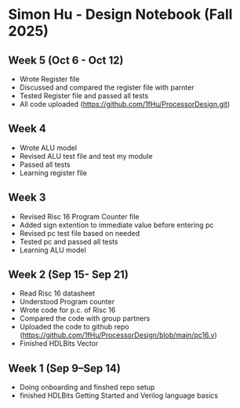 # Simon Hu - Design Notebook (Fall 2025)

## Week 5 (Oct 6 - Oct 12)
- Wrote Register file
- Discussed and compared the register file with parnter
- Tested Register file and passed all tests
- All code uploaded (https://github.com/1fHu/ProcessorDesign.git)

## Week 4
- Wrote ALU model 
- Revised ALU test file and test my module
- Passed all tests
- Learning register file

## Week 3 
- Revised Risc 16 Program Counter file
- Added sign extention to immediate value before entering pc
- Revised pc test file based on needed
- Tested pc and passed all tests
- Learning ALU model


## Week 2 (Sep 15- Sep 21)
- Read Risc 16 datasheet
- Understood Program counter
- Wrote code for p.c. of Risc 16
- Compared the code with group partners
- Uploaded the code to github repo 
    (https://github.com/1fHu/ProcessorDesign/blob/main/pc16.v)
- Finished HDLBits Vector

## Week 1 (Sep 9–Sep 14)
- Doing onboarding and finshed repo setup
- finished HDLBits Getting Started and Verilog language basics
